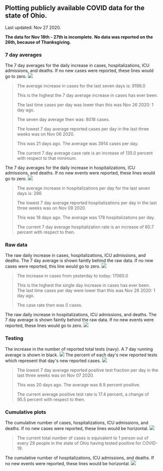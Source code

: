 ## Plotting publicly available COVID data for the state of Ohio. 

Last updated: Nov 27 2020. 

**The data for Nov 18th - 27th is incomplete.**
**No data was reported on the 26th, because of Thanksgiving.**
### 7 day averages
The 7 day averages for the daily increase in cases, hospitalizations, ICU admissions, and deaths. If no new cases were reported, these lines would go to zero.
![](7dayaverage_cases.png)

>The average increase in cases for the last seven days is: 9198.0
>
>This is the highest the 7 day average increase in cases has ever been.
>
>The last time cases per day was lower than this was Nov 26 2020: 1 day ago.
>
>The seven day average then was: 8018 cases.
>
>The lowest 7 day average reported cases per day in the last three weeks was on Nov 06 2020.
>
>This was 21 days ago. The average was 3914 cases per day.
>
>The current 7 day average case rate is an increase of 135.0 percent with respect to that minimum.

The 7 day averages for the daily increase in hospitalizations, ICU admissions, and deaths. If no new events were reported, these lines would go to zero.
![](7dayaverage_hospital.png)

>The average increase in hospitalizations per day for the last seven days is: 286
>
>The lowest 7 day average reported hospitalizations per day in the last three weeks was on Nov 09 2020.
>
>This was 18 days ago. The average was 178 hospitalizations per day.
>
>The current 7 day average hospitalization rate is an increase of 60.7 percent with respect to then.

### Raw data
The raw daily increase in cases, hospitalizations, ICU admissions, and deaths. The 7 day average is shown faintly behind the raw data. If no new cases were reported, this line would go to zero.
![](DailyCases.png)

>The increase in cases from yesterday to today: 17065.0 
>
>This is the highest the single day increase in cases has ever been.
>The last time cases per day were lower than this was Nov 26 2020: 1 day ago. 
>
>The case rate then was 0 cases.

The raw daily increase in hospitalizations, ICU admissions, and deaths. The 7 day average is shown faintly behind the raw data. If no new events were reported, these lines would go to zero.
![](DailyHospitalizations.png)

### Testing

The increase in the number of reported total tests (navy). A 7 day running average is shown in black.
![](DailyTests.png)
The percent of each day's new reported tests which represent that day's new reported cases.
![](percentpositive_tests.png)

>The lowest 7 day average reported positive test fraction per day in the last three weeks was on Nov 07 2020.
>
>This was 20 days ago. The average was 8.9 percent positive. 
>
>The current average positive test rate is 17.4 percent, a change of 95.5 percent with respect to then. 

### Cumulative plots
The cumulative number of cases, hospitalizations, ICU admissions, and deaths. If no new cases were reported, these lines would be horizontal.
![](Cases.png)

>The current total number of cases is equivalent to 1 person out of every 29 people in the state of Ohio having tested positive for COVID-19.

The cumulative number of hospitalizations, ICU admissions, and deaths. If no new events were reported, these lines would be horizontal.
![](Hospitalizations.png)
